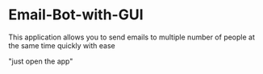 # Email-Bot-with-GUI
This application allows you to send emails to multiple number of people at the same time quickly with ease

"just open the app" 
